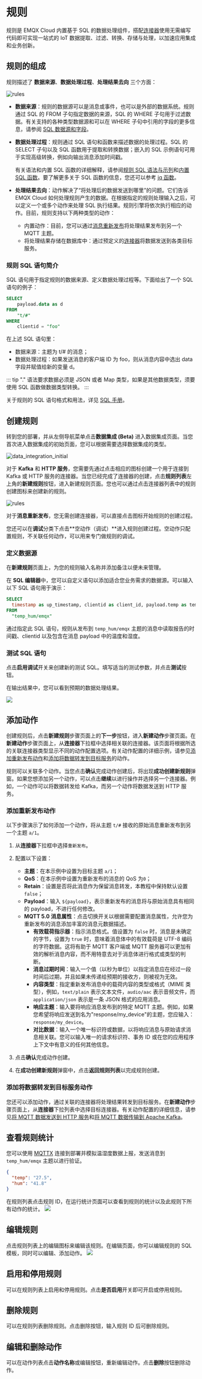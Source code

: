 # 规则

规则是 EMQX Cloud 内置基于 SQL 的数据处理组件，搭配[连接器](./connectors.md)使用无需编写代码即可实现一站式的 IoT 数据提取、过滤、转换、存储与处理，以加速应用集成和业务创新。

## 规则的组成
规则描述了 **数据来源**、**数据处理过程**、**处理结果去向** 三个方面：

![rules](./_assets/rule_01.png)

- **数据来源**：规则的数据源可以是消息或事件，也可以是外部的数据系统。规则通过 SQL 的 FROM 子句指定数据的来源，SQL 的 WHERE 子句用于过滤数据。有关支持的各种类型数据源和可以在 WHERE 子句中引用的字段的更多信息，请参阅 [SQL 数据源和字段](https://docs.emqx.com/zh/enterprise/latest/data-integration/rule-sql-events-and-fields.html)。

- **数据处理过程**：规则通过 SQL 语句和函数来描述数据的处理过程。SQL 的 SELECT 子句以及 SQL 函数用于提取和转换数据；嵌入的 SQL 示例语句可用于实现高级转换，例如向输出消息添加时间戳。

  有关语法和内置 SQL 函数的详细解释，请参阅[规则 SQL 语法与示列](https://docs.emqx.com/zh/enterprise/latest/data-integration/rule-sql-syntax.html)和[内置 SQL 函数](https://docs.emqx.com/zh/enterprise/latest/data-integration/rule-sql-builtin-functions.html)。要了解更多关于 SQL 函数的信息，您还可以参考 [jq 函数](https://docs.emqx.com/zh/enterprise/latest/data-integration/rule-sql-jq.html)。

- **处理结果去向**：动作解决了“将处理后的数据发送到哪里”的问题。它们告诉 EMQX Cloud 如何处理规则产生的数据。在根据指定的规则处理输入之后，可以定义一个或多个动作来处理 SQL 执行结果。规则引擎将依次执行相应的动作。目前，规则支持以下两种类型的动作：

  - 内置动作：目前，您可以通过[消息重新发布](./republish.md)将处理结果发布到另一个 MQTT 主题。 
  - 将处理结果存储在数据库中：通过预定义的[连接器](./connectors.md)将数据发送到各类目标服务。

### 规则 SQL 语句简介
SQL 语句用于指定规则的数据来源、定义数据处理过程等。下面给出了一个 SQL 语句的例子：

```sql
SELECT
    payload.data as d
FROM
    "t/#"
WHERE
    clientid = "foo"
```

在上述 SQL 语句里：

- 数据来源：主题为 t/# 的消息；
- 数据处理过程：如果发送消息的客户端 ID 为 foo，则从消息内容中选出 data 字段并赋值给新的变量 d。

::: tip
"." 语法要求数据必须是 JSON 或者 Map 类型，如果是其他数据类型，须要使用 SQL 函数做数据类型转换。
:::

关于规则的 SQL 语句格式和用法，详见 [SQL 手册](https://docs.emqx.com/zh/enterprise/latest/data-integration/rule-sql-syntax.html)。

## 创建规则

转到您的部署，并从左侧导航菜单点击**数据集成 (Beta)** 进入数据集成页面。当您首次进入数据集成的初始页面，您可以根据需要选择数据集成的类型。

![data_integration_initial](./_assets/data_integration_initial.png)

对于 **Kafka** 和 **HTTP 服务**，您需要先通过点击相应的图标创建一个用于连接到 Kafka 或 HTTP 服务的连接器。当您已经完成了连接器的创建，点击**规则列表**左上角的**新建规则**按钮，进入新建规则页面。您也可以通过点击连接器列表中的规则创建图标来创建新的规则。

![rules](./_assets/rule_02.png)

对于**消息重新发布**，您无需创建连接器，可以直接点击图标开始规则的创建过程。

您还可以在**调试**分类下点击**空动作（调试）**进入规则创建过程。空动作只配置规则，不关联任何动作，可以用来专门做规则的调试。

### 定义数据源 

在**新建规则**页面上，为您的规则输入名称并添加备注以便未来管理。

在 **SQL 编辑器**中，您可以自定义语句以添加适合您业务需求的数据源。可以输入以下 SQL 语句用于演示：

```sql
SELECT
  timestamp as up_timestamp, clientid as client_id, payload.temp as temp, payload.hum as hum
FROM
  "temp_hum/emqx"
```

通过指定此 SQL 语句，规则从发布到 `temp_hum/emqx` 主题的消息中读取报告的时间戳、clientid 以及包含在消息 payload 中的温度和湿度。

### 测试 SQL 语句 

点击**启用调试**开关来创建新的测试 SQL。填写适当的测试参数，并点击**测试**按钮。

在输出结果中，您可以看到预期的数据处理结果。

![](./_assets/rule_03.png)


## 添加动作
创建规则后，点击**新建规则**步骤页面上的**下一步**按钮，进入**新建动作**步骤页面。在**新建动作**步骤页面上，从**连接器**下拉框中选择相关联的连接器。该页面将根据所选的关联连接器类型显示不同的动作配置选项。有关动作配置的详细示例，请参见[添加重新发布动作](#添加重新发布动作)和[添加将数据转发到目标服务](#添加将数据转发到目标服务动作)的动作。

规则可以关联多个动作。当您点击**确认**完成动作创建后，将出现**成功创建新规则**弹窗。如果您想添加另一个动作，可以点击**继续**以进行操作并选择另一个连接器。例如，一个动作可以将数据转发给 Kafka，而另一个动作将数据发送到 HTTP 服务。

### 添加重新发布动作

以下步骤演示了如何添加一个动作，将从主题 `t/#` 接收的原始消息重新发布到另一个主题 `a/1`。

1. 从**连接器**下拉框中选择`重新发布`。

2. 配置以下设置：
   - **主题**：在本示例中设置为目标主题 `a/1`；
   - **QoS**：在本示例中设置为重新发布的消息的 QoS 为`0`；
   - **Retain**：设置是否将此消息作为保留消息转发，本教程中保持默认设置 `false`；
   - **Payload**：输入 `${payload}`，表示重新发布的消息将与原始消息具有相同的 payload，不进行任何修改。
   - **MQTT 5.0 消息属性**：点击切换开关以根据需要配置消息属性，允许您为重新发布的消息添加丰富的消息元数据描述。
     - **有效载荷指示器**：指示消息格式。值设置为 `false` 时，消息是未确定的字节，设置为 `true` 时，意味着消息体中的有效载荷是 UTF-8 编码的字符数据。这将有助于 MQTT 客户端或 MQTT 服务器可以更加有效的解析消息内容，而不用特意去对于消息体进行格式或类型的判断。
     - **消息过期时间**：输入一个值（以秒为单位）以指定消息应在经过一段时间后过期，并且如果未传递给预期的接收方，则被视为无效。
     - **内容类型**：指定重新发布消息中的载荷内容的类型或格式（MIME 类型），例如，`text/plain` 表示文本文件，`audio/aac` 表示音频文件，而 `application/json` 表示是一条 JSON 格式的应用消息。
     - **响应主题**：输入要将响应消息发布到的特定 MQTT 主题。例如，如果您希望将响应发送到名为"response/my_device"的主题，您应输入：`response/my_device`。
     - **对比数据**：输入一个唯一标识符或数据，以将响应消息与原始请求消息相关联。您可以输入唯一的请求标识符、事务 ID 或在您的应用程序上下文中有意义的任何其他信息。

3. 点击**确认**完成动作创建。
4. 在**成功创建新规则**弹窗中，点击**返回规则列表**以完成规则创建。

### 添加将数据转发到目标服务动作 

您还可以添加动作，通过关联的连接器将处理结果转发到目标服务。在**新建动作**步骤页面上，从**连接器**下拉列表中选择目标连接器。有关动作配置的详细信息，请参见[将 MQTT 数据发送到 HTTP 服务](./http_server.md)和[将 MQTT 数据传输到 Apache Kafka](./kafka.md)。

## 查看规则统计 

您可以使用 [MQTTX](https://mqttx.app/) 连接到部署并模拟温湿度数据上报，发送消息到 `temp_hum/emqx` 主题以进行验证。

```json
{
  "temp": "27.5",
  "hum": "41.8"
}
```

在规则列表点击规则 ID，在运行统计页面可以查看到规则的统计以及此规则下所有动作的统计。
![](./_assets/rule_04.png)

## 编辑规则

点击规则列表上的编辑图标来编辑该规则。在编辑页面，你可以编辑规则的 SQL 模板，同时可以编辑、添加动作。
![](./_assets/rule_05.png)

## 启用和停用规则
可以在规则列表上启用和停用规则。点击**是否启用**开关即可开启或停用规则。

## 删除规则
可以在规则列表删除规则。点击删除按钮，输入规则 ID 后可删除规则。

## 编辑和删除动作
可以在动作列表点击**动作名称**或编辑按钮，重新编辑动作。点击**删除**按钮删除动作。

